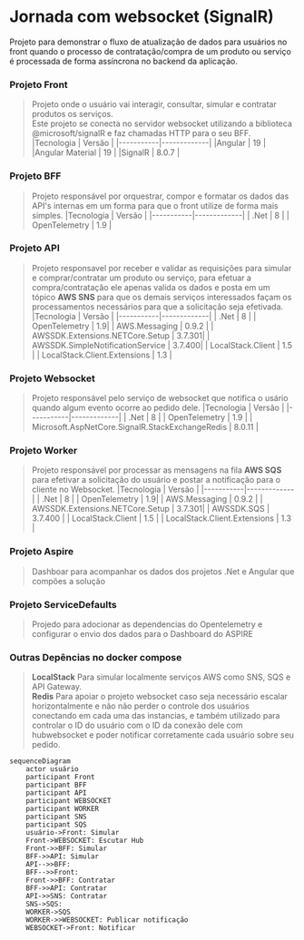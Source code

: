# Jornada com websocket (SignalR)

Projeto para demonstrar o fluxo de atualização de dados para usuários no front quando o processo de contratação/compra de um produto ou serviço é processada de forma assíncrona no backend da aplicação.

### Projeto Front
> Projeto onde o usuário vai interagir, consultar, simular e contratar produtos os serviços.<br>
> Este projeto se conecta no servidor websocket utilizando a biblioteca @microsoft/signalR e faz chamadas HTTP para o seu BFF.<br>
> |Tecnologia | Versão |
>|-----------|-------------|
> |Angular | 19 |
> |Angular Material | 19 |
> |SignalR | 8.0.7 |


### Projeto BFF
> Projeto responsável por orquestrar, compor e formatar os dados das API's internas em um forma para que o front utilize de forma mais simples.
> |Tecnologia | Versão |
>|-----------|-------------|
>| .Net | 8 |
>| OpenTelemetry | 1.9 |


### Projeto API
> Projeto responsavel por receber e validar as requisições para simular e comprar/contratar um produto ou serviço, para efetuar a compra/contratação ele apenas valida os dados e posta em um tópico **AWS SNS** para que os demais serviços interessados façam os processamentos necessários para que a solicitação seja efetivada.
> |Tecnologia | Versão |
>|-----------|-------------|
>| .Net | 8 |
>| OpenTelemetry | 1.9|
>| AWS.Messaging | 0.9.2 |
>| AWSSDK.Extensions.NETCore.Setup | 3.7.301|
>| AWSSDK.SimpleNotificationService | 3.7.400|
>| LocalStack.Client | 1.5 |
>| LocalStack.Client.Extensions | 1.3 |

### Projeto Websocket
> Projeto responsável pelo serviço de websocket que notifica o usário quando algum evento ocorre ao pedido dele.
> |Tecnologia | Versão |
>|-----------|-------------|
>| .Net | 8 |
>| OpenTelemetry | 1.9 |
>| Microsoft.AspNetCore.SignalR.StackExchangeRedis | 8.0.11 |

### Projeto Worker
> Projeto responsável por processar as mensagens na fila **AWS SQS** para efetivar a solicitação do usuário e postar a notificação para o cliente no Websocket.
> |Tecnologia | Versão |
>|-----------|-------------|
>| .Net | 8 |
>| OpenTelemetry | 1.9|
>| AWS.Messaging | 0.9.2 |
>| AWSSDK.Extensions.NETCore.Setup | 3.7.301|
>| AWSSDK.SQS | 3.7.400 |
>| LocalStack.Client | 1.5 |
>| LocalStack.Client.Extensions | 1.3 |

### Projeto Aspire
> Dashboar para acompanhar os dados dos projetos .Net e Angular que compões a solução


### Projeto ServiceDefaults
> Projedo para adocionar as dependencias do Opentelemetry e configurar o envio dos dados para o Dashboard do ASPIRE


### Outras Depências no docker compose
> **LocalStack** Para simular localmente serviços AWS como SNS, SQS e API Gateway. <br>
> **Redis** Para apoiar o projeto websocket caso seja necessário escalar horizontalmente e não não perder o controle dos usuários conectando em cada uma das instancias, e também utilizado para controlar o ID do usuário com o ID da conexão dele com hubwebsocket e poder notificar corretamente cada usuário sobre seu pedido.<br>


```mermaid
sequenceDiagram
    actor usuário
    participant Front
    participant BFF
    participant API
    participant WEBSOCKET
    participant WORKER    
    participant SNS    
    participant SQS
    usuário->Front: Simular    
    Front->WEBSOCKET: Escutar Hub
    Front->>BFF: Simular
    BFF->>API: Simular
    API-->>BFF:
    BFF-->>Front:
    Front->>BFF: Contratar
    BFF->>API: Contratar
    API->>SNS: Contratar
    SNS->SQS: 
    WORKER->SQS
    WORKER->>WEBSOCKET: Publicar notificação
    WEBSOCKET->Front: Notificar
```
